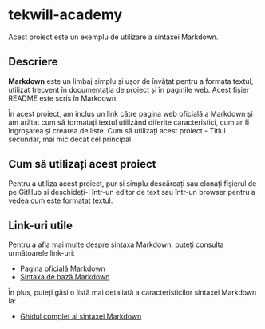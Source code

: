 # tekwill-academy
Acest proiect este un exemplu de utilizare a sintaxei Markdown.

## Descriere 
**Markdown** este un limbaj simplu și ușor de învățat pentru a formata textul, utilizat frecvent în documentația de proiect și în paginile web. Acest fișier README este scris în Markdown.

În acest proiect, am inclus un link către pagina web oficială a Markdown și am arătat cum să formatați textul utilizând diferite caracteristici, cum ar fi îngroșarea și crearea de liste.
Cum să utilizați acest proiect - Titlul secundar, mai mic decat cel principal

## Cum să utilizați acest proiect 
Pentru a utiliza acest proiect, pur și simplu descărcați sau clonați fișierul de pe GitHub și deschideți-l într-un editor de text sau într-un browser pentru a vedea cum este formatat textul.

## Link-uri utile
Pentru a afla mai multe despre sintaxa Markdown, puteți consulta următoarele link-uri:
- [Pagina oficială Markdown](https://daringfireball.net/projects/markdown/)
- [Sintaxa de bază Markdown](https://www.markdownguide.org/basic-syntax/)

În plus, puteți găsi o listă mai detaliată a caracteristicilor sintaxei Markdown la:
- [Ghidul complet al sintaxei Markdown](https://www.markdownguide.org/extended-syntax/)
